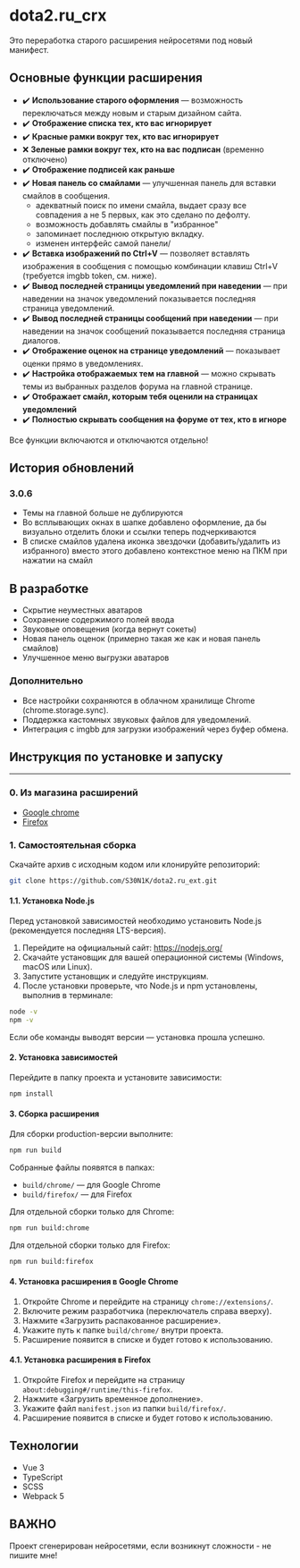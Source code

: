 # dota2.ru_crx

Это переработка старого расширения нейросетями под новый манифест.

## Основные функции расширения

- ✔️ **Использование старого оформления** — возможность переключаться между новым и старым дизайном сайта.
- ✔️ **Отображение списка тех, кто вас игнорирует**
- ✔️ **Красные рамки вокруг тех, кто вас игнорирует**
- ❌ **Зеленые рамки вокруг тех, кто на вас подписан** (временно отключено)
- ✔️ **Отображение подписей как раньше**
- ✔️ **Новая панель со смайлами** — улучшенная панель для вставки смайлов в сообщения.
  - адекватный поиск по имени смайла, выдает сразу все совпадения а не 5 первых, как это сделано по дефолту.
  - возможность добавлять смайлы в "избранное"
  - запоминает последнюю открытую вкладку.
  - изменен интерфейс самой панели/
- ✔️ **Вставка изображений по Ctrl+V** — позволяет вставлять изображения в сообщения с помощью комбинации клавиш Ctrl+V (требуется imgbb token, см. ниже).
- ✔️ **Вывод последней страницы уведомлений при наведении** — при наведении на значок уведомлений показывается последняя страница уведомлений.
- ✔️ **Вывод последней страницы сообщений при наведении** — при наведении на значок сообщений показывается последняя страница диалогов.
- ✔️ **Отображение оценок на странице уведомлений** — показывает оценки прямо в уведомлениях.
- ✔️ **Настройка отображаемых тем на главной** — можно скрывать темы из выбранных разделов форума на главной странице.
- ✔️ **Отображает смайл, которым тебя оценили на страницах уведомлений** 
- ✔️ **Полностью скрывать сообщения на форуме от тех, кто в игноре** 

Все функции включаются и отключаются отдельно!

## История обновлений
### 3.0.6
- Темы на главной больше не дублируются
- Во всплывающих окнах в шапке добавлено оформление, да бы визуально отделить блоки и ссылки теперь подчеркиваются
- В списке смайлов удалена иконка звездочки (добавить/удалить из избранного) вместо этого добавлено контекстное меню на ПКМ при нажатии на смайл

## В разработке
- Скрытие неуместных аватаров
- Сохранение содержимого полей ввода
- Звуковые оповещения (когда вернут сокеты)
- Новая панель оценок (примерно такая же как и новая панель смайлов)
- Улучшенное меню выгрузки аватаров

### Дополнительно
- Все настройки сохраняются в облачном хранилище Chrome (chrome.storage.sync).
- Поддержка кастомных звуковых файлов для уведомлений.
- Интеграция с imgbb для загрузки изображений через буфер обмена.

## Инструкция по установке и запуску

---
### 0. Из магазина расширений
- [Google chrome](https://chromewebstore.google.com/detail/dota2ruext/nmdhjkimgodhajlapkgollhebkajogdg?pli=1)
- [Firefox](https://addons.mozilla.org/ru/firefox/addon/dota2-ru_ext/)

### 1. Самостоятельная сборка

Скачайте архив с исходным кодом или клонируйте репозиторий:
```sh
git clone https://github.com/S30N1K/dota2.ru_ext.git
```

#### 1.1. Установка Node.js

Перед установкой зависимостей необходимо установить Node.js (рекомендуется последняя LTS-версия).

1. Перейдите на официальный сайт: https://nodejs.org/
2. Скачайте установщик для вашей операционной системы (Windows, macOS или Linux).
3. Запустите установщик и следуйте инструкциям.
4. После установки проверьте, что Node.js и npm установлены, выполнив в терминале:

```sh
node -v
npm -v
```

Если обе команды выводят версии — установка прошла успешно.

#### 2. Установка зависимостей

Перейдите в папку проекта и установите зависимости:
```sh
npm install
```

#### 3. Сборка расширения

Для сборки production-версии выполните:
```sh
npm run build
```

Собранные файлы появятся в папках:
- `build/chrome/` — для Google Chrome
- `build/firefox/` — для Firefox

Для отдельной сборки только для Chrome:
```sh
npm run build:chrome
```

Для отдельной сборки только для Firefox:
```sh
npm run build:firefox
```

#### 4. Установка расширения в Google Chrome

1. Откройте Chrome и перейдите на страницу `chrome://extensions/`.
2. Включите режим разработчика (переключатель справа вверху).
3. Нажмите «Загрузить распакованное расширение».
4. Укажите путь к папке `build/chrome/` внутри проекта.
5. Расширение появится в списке и будет готово к использованию.

#### 4.1. Установка расширения в Firefox

1. Откройте Firefox и перейдите на страницу `about:debugging#/runtime/this-firefox`.
2. Нажмите «Загрузить временное дополнение».
3. Укажите файл `manifest.json` из папки `build/firefox/`.
4. Расширение появится в списке и будет готово к использованию.

## Технологии
- Vue 3
- TypeScript
- SCSS
- Webpack 5


## ВАЖНО
Проект сгенерирован нейросетями, если возникнут сложности - не пишите мне! 